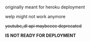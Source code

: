 originally meant for heroku deployment

welp might not work anymore

~~youtube_dl api maybeeee deprecated~~

**IS NOT READY FOR DEPLOYMENT**
